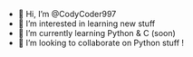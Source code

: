 - 👋 Hi, I’m @CodyCoder997
- 👀 I’m interested in learning new stuff
- 🌱 I’m currently learning Python & C (soon) 
- 💞️ I’m looking to collaborate on Python stuff !


<!---
CodyCoder997/CodyCoder997 is a ✨ special ✨ repository because its `README.md` (this file) appears on your GitHub profile.
You can click the Preview link to take a look at your changes.
--->
